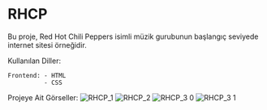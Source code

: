 # RHCP
Bu proje, Red Hot Chili Peppers isimli müzik gurubunun başlangıç seviyede internet sitesi örneğidir. 
    
Kullanılan Diller:

    Frontend: - HTML
              - CSS
        
Projeye Ait Görseller:
![RHCP_1](https://github.com/omer-gulsoy/RHCP/assets/139320509/be0dccc7-a3aa-4592-81dc-bc515ecd89ad)
![RHCP_2](https://github.com/omer-gulsoy/RHCP/assets/139320509/ba92e158-9fee-4ab9-9eac-072b6b9bb78e)
![RHCP_3 0](https://github.com/omer-gulsoy/RHCP/assets/139320509/3d313e84-a69d-4dde-9aa1-b86c1400bb01)
![RHCP_3 1](https://github.com/omer-gulsoy/RHCP/assets/139320509/838cc6e4-53bd-48ed-89df-8d32a10e4b8a)
